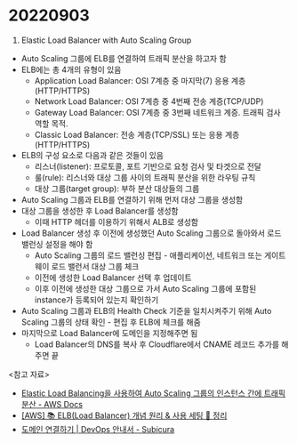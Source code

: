# 20220903

1. Elastic Load Balancer with Auto Scaling Group

- Auto Scaling 그룹에 ELB를 연결하여 트래픽 분산을 하고자 함
- ELB에는 총 4개의 유형이 있음
  - Application Load Balancer: OSI 7계층 중 마지막(7) 응용 계층(HTTP/HTTPS)
  - Network Load Balancer: OSI 7계층 중 4번째 전송 계증(TCP/UDP)
  - Gateway Load Balancer: OSI 7계층 중 3번째 네트워크 계증. 트래픽 검사 역할 목적.
  - Classic Load Balancer: 전송 계층(TCP/SSL) 또는 응용 계층(HTTP/HTTPS)
- ELB의 구성 요소로 다음과 같은 것들이 있음
  - 리스너(listener): 프로토콜, 포트 기반으로 요청 검사 및 타겟으로 전달
  - 룰(rule): 리스너와 대상 그룹 사이의 트래픽 분산을 위한 라우팅 규칙
  - 대상 그룹(target group): 부하 분산 대상들의 그룹
- Auto Scaling 그룹과 ELB를 연결하기 위해 먼저 대상 그룹을 생성함
- 대상 그룹을 생성한 후 Load Balancer를 생성함
  - 이때 HTTP 헤더를 이용하기 위해서 ALB로 생성함
- Load Balancer 생성 후 이전에 생성했던 Auto Scaling 그룹으로 돌아와서 로드 밸런싱 설정을 해야 함
  - Auto Scaling 그룹의 로드 밸런싱 편집 - 애플리케이션, 네트워크 또는 게이트웨이 로드 밸런서 대상 그룹 체크
  - 이전에 생성한 Load Balancer 선택 후 업데이트
  - 이후 이전에 생성한 대상 그룹으로 가서 Auto Scaling 그룹에 포함된 instance가 등록되어 있는지 확인하기
- Auto Scaling 그룹과 ELB의 Health Check 기준을 일치시켜주기 위해 Auto Scaling 그룹의 상태 확인 - 편집 후 ELB에 체크를 해줌
- 마지막으로 Load Balancer에 도메인을 지정해주면 됨
  - Load Balancer의 DNS를 복사 후 Cloudflare에서 CNAME 레코드 추가를 해주면 끝

<참고 자료>

- [Elastic Load Balancing을 사용하여 Auto Scaling 그룹의 인스턴스 간에 트래픽 분산 - AWS Docs](https://docs.aws.amazon.com/ko_kr/autoscaling/ec2/userguide/autoscaling-load-balancer.html)
- [[AWS] 📚 ELB(Load Balancer) 개념 원리 & 사용 세팅 💯 정리](https://inpa.tistory.com/entry/AWS-%F0%9F%93%9A-ELB-Elastic-Load-Balancer-%EA%B0%9C%EB%85%90-%EC%9B%90%EB%A6%AC-%EA%B5%AC%EC%B6%95-%EC%84%B8%ED%8C%85-CLB-ALB-NLB-GLB)
- [도메인 연결하기 | DevOps 안내서 - Subicura](https://subicura.com/devops/guide/aws-domain.html)
